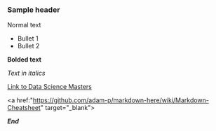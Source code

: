 ### Sample header

Normal text

* Bullet 1
* Bullet 2

**Bolded text**

*Text in italics*

[Link to Data Science Masters](http://datasciencemasters.org)

<a href:"https://github.com/adam-p/markdown-here/wiki/Markdown-Cheatsheet" target="_blank"></a>

***End***
